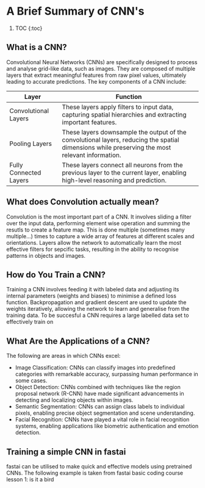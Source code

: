 # A Brief Summary of CNN's
1. TOC
{:toc}
## What is a CNN?
Convolutional Neural Networks (CNNs) are specifically designed to process and analyse grid-like data, such as images. They are composed of multiple layers that extract meaningful features from raw pixel values, ultimately leading to accurate predictions. The key components of a CNN include:

| Layer | Function |
|-|-|
| Convolutional Layers | These layers apply filters to input data, capturing spatial hierarchies and extracting important features. |
| Pooling Layers | These layers downsample the output of the convolutional layers, reducing the spatial dimensions while preserving the most relevant information. |
| Fully Connected Layers | These layers connect all neurons from the previous layer to the current layer, enabling high-level reasoning and prediction. |

## What does Convolution actually mean?
Convolution is the most important part of a CNN. It involves sliding a filter over the input data, performing element wise operation and summing the resutls to create a feature map. This is done multiple (sometimes many multiple...) times to capture a wide array of features at different scales and orientations. Layers allow the network to automatically learn the most effective filters for sepcific tasks, resulting in the ability to recognise patterns in objects and images.

## How do You Train a CNN?
Training a CNN involves feeding it with labeled data and adjusting its internal parameters (weights and biases) to minimise a defined loss function. Backpropagation and gradient descent are used to update the weights iteratively, allowing the network to learn and generalise from the training data. To be succesful a CNN requires a large labelled data set to effectively train on

## What Are the Applications of a CNN?
The following are areas in which CNNs excel:
- Image Classification: CNNs can classify images into predefined categories with remarkable accuracy, surpassing human performance in some cases.
- Object Detection: CNNs combined with techniques like the region proposal network (R-CNN) have made significant advancements in detecting and localizing objects within images.
- Semantic Segmentation: CNNs can assign class labels to individual pixels, enabling precise object segmentation and scene understanding.
- Facial Recognition: CNNs have played a vital role in facial recognition systems, enabling applications like biometric authentication and emotion detection.

## Training a simple CNN in fastai
fastai can be utilised to make quick and effective models using pretrained CNNs. The following example is taken from fastai basic coding course lesson 1: is it a bird

```


```
